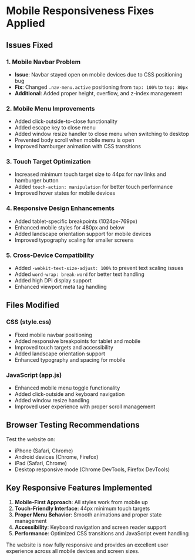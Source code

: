 # Mobile Responsiveness Fixes Applied

## Issues Fixed

### 1. Mobile Navbar Problem

- **Issue**: Navbar stayed open on mobile devices due to CSS positioning bug
- **Fix**: Changed `.nav-menu.active` positioning from `top: 100%` to `top: 80px`
- **Additional**: Added proper height, overflow, and z-index management

### 2. Mobile Menu Improvements

- Added click-outside-to-close functionality
- Added escape key to close menu
- Added window resize handler to close menu when switching to desktop
- Prevented body scroll when mobile menu is open
- Improved hamburger animation with CSS transitions

### 3. Touch Target Optimization

- Increased minimum touch target size to 44px for nav links and hamburger button
- Added `touch-action: manipulation` for better touch performance
- Improved hover states for mobile devices

### 4. Responsive Design Enhancements

- Added tablet-specific breakpoints (1024px-769px)
- Enhanced mobile styles for 480px and below
- Added landscape orientation support for mobile devices
- Improved typography scaling for smaller screens

### 5. Cross-Device Compatibility

- Added `-webkit-text-size-adjust: 100%` to prevent text scaling issues
- Added `word-wrap: break-word` for better text handling
- Added high DPI display support
- Enhanced viewport meta tag handling

## Files Modified

### CSS (style.css)

- Fixed mobile navbar positioning
- Added responsive breakpoints for tablet and mobile
- Improved touch targets and accessibility
- Added landscape orientation support
- Enhanced typography and spacing for mobile

### JavaScript (app.js)

- Enhanced mobile menu toggle functionality
- Added click-outside and keyboard navigation
- Added window resize handling
- Improved user experience with proper scroll management

## Browser Testing Recommendations

Test the website on:

- iPhone (Safari, Chrome)
- Android devices (Chrome, Firefox)
- iPad (Safari, Chrome)
- Desktop responsive mode (Chrome DevTools, Firefox DevTools)

## Key Responsive Features Implemented

1. **Mobile-First Approach**: All styles work from mobile up
2. **Touch-Friendly Interface**: 44px minimum touch targets
3. **Proper Menu Behavior**: Smooth animations and proper state management
4. **Accessibility**: Keyboard navigation and screen reader support
5. **Performance**: Optimized CSS transitions and JavaScript event handling

The website is now fully responsive and provides an excellent user experience across all mobile devices and screen sizes.
